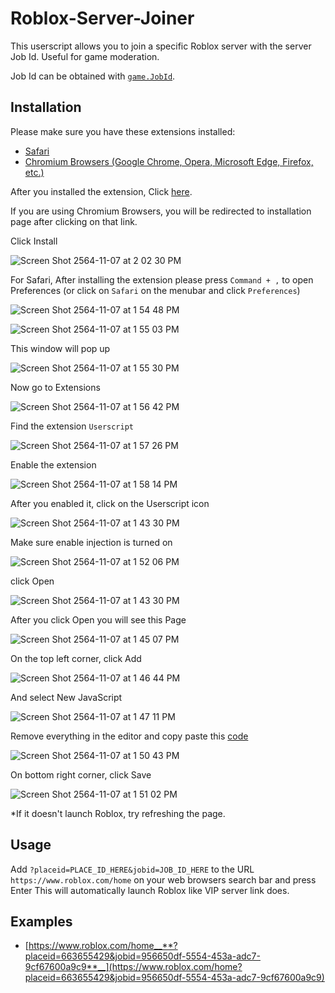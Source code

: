 # Roblox-Server-Joiner

This userscript allows you to join a specific Roblox server with the server Job Id.
Useful for game moderation.

Job Id can be obtained with [`game.JobId`](https://developer.roblox.com/en-us/api-reference/property/DataModel/JobId).

## Installation

Please make sure you have these extensions installed:
- [Safari](https://apps.apple.com/th/app/userscripts/id1463298887?mt=12)
- [Chromium Browsers (Google Chrome, Opera, Microsoft Edge, Firefox, etc.)](https://chrome.google.com/webstore/detail/tampermonkey/dhdgffkkebhmkfjojejmpbldmpobfkfo?hl=en)

After you installed the extension, Click [here](https://raw.githubusercontent.com/Unstable0/Roblox-Server-Joiner/main/roblox-server-joiner.user.js).

If you are using Chromium Browsers, you will be redirected to installation page after clicking on that link.

Click Install

![Screen Shot 2564-11-07 at 2 02 30 PM](https://user-images.githubusercontent.com/46888825/140635749-39bf3124-f56a-4ee1-a128-5de11bfbd10e.png)

For Safari, After installing the extension please press `Command + ,` to open Preferences
(or click on `Safari` on the menubar and click `Preferences`)

![Screen Shot 2564-11-07 at 1 54 48 PM](https://user-images.githubusercontent.com/46888825/140635569-2c2b0818-3510-4e29-bbdd-48a941bef7fd.png)

![Screen Shot 2564-11-07 at 1 55 03 PM](https://user-images.githubusercontent.com/46888825/140635573-31711da0-154e-4b1d-94d6-f7203d54ef0e.png)

This window will pop up

![Screen Shot 2564-11-07 at 1 55 30 PM](https://user-images.githubusercontent.com/46888825/140635580-7890b26f-5f09-485e-8cd9-022f5fa0190f.png)

Now go to Extensions

![Screen Shot 2564-11-07 at 1 56 42 PM](https://user-images.githubusercontent.com/46888825/140635601-47d9cc52-1104-4abd-8f28-d0dc1340c6f9.png)

Find the extension `Userscript`

![Screen Shot 2564-11-07 at 1 57 26 PM](https://user-images.githubusercontent.com/46888825/140635628-a6bbe00e-b4a7-45d6-a4f4-29773dfd1d62.png)

Enable the extension

![Screen Shot 2564-11-07 at 1 58 14 PM](https://user-images.githubusercontent.com/46888825/140635636-54409af9-62b9-4bf4-ba5b-65736d0b648b.png)

After you enabled it, click on the Userscript icon

![Screen Shot 2564-11-07 at 1 43 30 PM](https://user-images.githubusercontent.com/46888825/140635228-528e680f-f8c6-48da-bb8a-d46b31668340.png)

Make sure enable injection is turned on

![Screen Shot 2564-11-07 at 1 52 06 PM](https://user-images.githubusercontent.com/46888825/140635484-5ce5801c-13da-4c25-81f1-9b3efbcd4cf6.png)

click Open

![Screen Shot 2564-11-07 at 1 43 30 PM](https://user-images.githubusercontent.com/46888825/140635297-24277581-9a73-46dd-9049-372e5b5ef199.png)

After you click Open you will see this Page

![Screen Shot 2564-11-07 at 1 45 07 PM](https://user-images.githubusercontent.com/46888825/140635273-6624e6f4-e325-470b-8aea-0ea0ffdcb4f0.png)

On the top left corner, click Add

![Screen Shot 2564-11-07 at 1 46 44 PM](https://user-images.githubusercontent.com/46888825/140635363-277fb930-ffc3-407f-9364-739df19f066b.png)

And select New JavaScript

![Screen Shot 2564-11-07 at 1 47 11 PM](https://user-images.githubusercontent.com/46888825/140635373-b8f9ba9d-8198-4dc9-ade6-7986f06fb8c3.png)

Remove everything in the editor and copy paste this [code](https://raw.githubusercontent.com/Unstable0/Roblox-Server-Joiner/main/roblox-server-joiner.user.js)

![Screen Shot 2564-11-07 at 1 50 43 PM](https://user-images.githubusercontent.com/46888825/140635427-409b44f0-0621-477c-b5a9-935eb8d0d52b.png)

On bottom right corner, click Save

![Screen Shot 2564-11-07 at 1 51 02 PM](https://user-images.githubusercontent.com/46888825/140635439-0db50ace-392a-43ff-afb4-607b55d670f8.png)

*If it doesn't launch Roblox, try refreshing the page.

## Usage

Add `?placeid=PLACE_ID_HERE&jobid=JOB_ID_HERE` to the URL `https://www.roblox.com/home` on your web browsers search bar and press Enter
This will automatically launch Roblox like VIP server link does.

## Examples

- [https://www.roblox.com/home__**?placeid=663655429&jobid=956650df-5554-453a-adc7-9cf67600a9c9**__](https://www.roblox.com/home?placeid=663655429&jobid=956650df-5554-453a-adc7-9cf67600a9c9)
